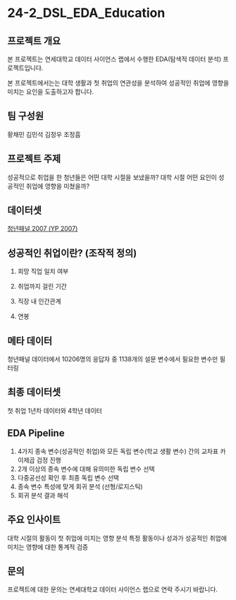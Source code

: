 # 24-2_DSL_EDA_Education

## 프로젝트 개요

본 프로젝트는 연세대학교 데이터 사이언스 랩에서 수행한 EDA(탐색적 데이터 분석) 프로젝트입니다. 

본 프로젝트에서는는 대학 생활과 첫 취업의 연관성을 분석하여 성공적인 취업에 영향을 미치는 요인을 도출하고자 합니다.

## 팀 구성원

황채민 김민석 김정우 조정흠

## 프로젝트 주제

성공적으로 취업을 한 청년들은 어떤 대학 시절을 보냈을까? 대학 시절 어떤 요인이 성공적인 취업에 영향을 미쳤을까?

## 데이터셋
[청년패널 2007 (YP 2007)](https://survey.keis.or.kr/yp/yp01/yp0101.jsp)

## 성공적인 취업이란? (조작적 정의)

1. 희망 직업 일치 여부

2. 취업까지 걸린 기간

3. 직장 내 인간관계

4. 연봉

## 메타 데이터

청년패널 데이터에서 10206명의 응답자 중 1138개의 설문 변수에서 필요한 변수만 필터링

## 최종 데이터셋

첫 취업 1년차 데이터와 4학년 데이터

## EDA Pipeline

1. 4가지 종속 변수(성공적인 취업)와 모든 독립 변수(학교 생활 변수) 간의 교차표 카이제곱 검정 진행
2. 2개 이상의 종속 변수에 대해 유의미한 독립 변수 선택
3. 다중공선성 확인 후 최종 독립 변수 선택
4. 종속 변수 특성에 맞게 회귀 분석 (선형/로지스틱)
5. 회귀 분석 결과 해석

## 주요 인사이트

대학 시절의 활동이 첫 취업에 미치는 영향 분석
특정 활동이나 성과가 성공적인 취업에 미치는 영향에 대한 통계적 검증

## 문의
프로젝트에 대한 문의는 연세대학교 데이터 사이언스 랩으로 연락 주시기 바랍니다.

